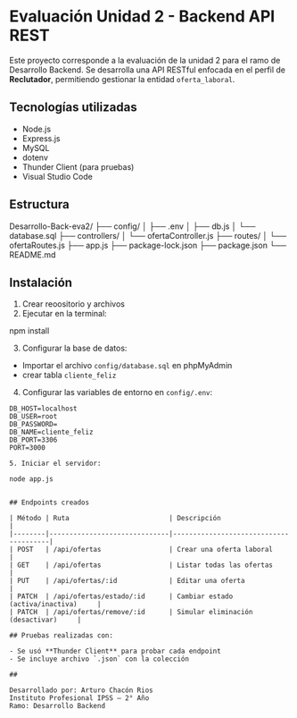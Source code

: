 # Evaluación Unidad 2 - Backend API REST

Este proyecto corresponde a la evaluación de la unidad 2 para el ramo de Desarrollo Backend. Se desarrolla una API RESTful enfocada en el perfil de **Reclutador**, permitiendo gestionar la entidad `oferta_laboral`.

## Tecnologías utilizadas

- Node.js
- Express.js
- MySQL
- dotenv
- Thunder Client (para pruebas)
- Visual Studio Code

## Estructura

Desarrollo-Back-eva2/
├── config/
│   ├── .env
│   ├── db.js
│   └── database.sql
├── controllers/
│   └── ofertaController.js
├── routes/
│   └── ofertaRoutes.js
├── app.js
├── package-lock.json
├── package.json
└── README.md


## Instalación

1. Crear reoositorio y archivos
2. Ejecutar en la terminal:

npm install


3. Configurar la base de datos:

- Importar el archivo `config/database.sql` en phpMyAdmin
- crear tabla `cliente_feliz`

4. Configurar las variables de entorno en `config/.env`:

```
DB_HOST=localhost
DB_USER=root
DB_PASSWORD=
DB_NAME=cliente_feliz
DB_PORT=3306
PORT=3000

5. Iniciar el servidor:

node app.js


## Endpoints creados

| Método | Ruta                         | Descripción                           |
|--------|------------------------------|---------------------------------------|
| POST   | /api/ofertas                 | Crear una oferta laboral              |
| GET    | /api/ofertas                 | Listar todas las ofertas              |
| PUT    | /api/ofertas/:id             | Editar una oferta                     |
| PATCH  | /api/ofertas/estado/:id      | Cambiar estado (activa/inactiva)     |
| PATCH  | /api/ofertas/remove/:id      | Simular eliminación (desactivar)     |

## Pruebas realizadas con:

- Se usó **Thunder Client** para probar cada endpoint
- Se incluye archivo `.json` con la colección

## 

Desarrollado por: Arturo Chacón Rios 
Instituto Profesional IPSS – 2° Año  
Ramo: Desarrollo Backend
